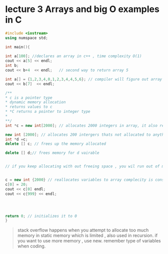 # lecture 3  Arrays and big O examples in C

````c++
#include <iostream>
using numspace std;

int main(){
    
int a[100]; //declares an array in c++ , time complexity O(1)
cout << a[5] << endl; 
int b;
cout << b+4  << endl;   // second way to return array 5 

int a[] = {1,2,3,4,0,1,2,3,4,4,5,6}; // compiler will figure out array size,  complexity O(n) n is the number of time it initializes 
cout << b[7]  << endl;  

/**
* c is a pointer type 
* dynamic memory allocation
* returns values to c 
* *C returns a pointer to integer type
* 
**/
int *c = new int[2000]; // allocates 2000 integers in array, it also returns starting location of them. 

new int [2000]; // allocates 200 intergers thats not allocated to anything , cant be used, useless
int *d =c;
delete [] c; // frees up the memory allocated 

delete [] d;// frees memory for d vairable 


// if you keep allocating with out freeing space , you wil run out of memory 


c = new int {2000} // reallocates variables to array complecity is constant time O(1) A bit slower than not using new.
c[0] = 20;
cout << c[0] endl;
cout << c{999} << endl;




return 0; // initializes it to 0
}

````

> stack overflow happens when you attempt to allocate too much memory in static memory which is limited , also used in recursion. if you want to use more memory , use new. remember type of variables when coding.





